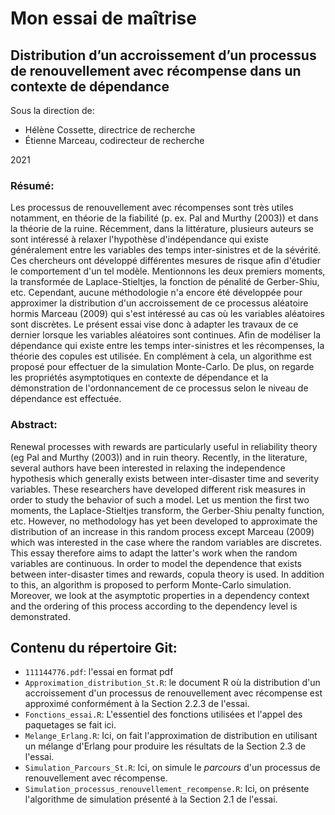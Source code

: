 # Mon essai de maîtrise

## Distribution d’un accroissement d’un processus de renouvellement avec récompense dans un contexte de dépendance

Sous la direction de:
- Hélène Cossette, directrice de recherche
- Étienne Marceau, codirecteur de recherche

2021


### Résumé:
Les processus de renouvellement avec récompenses sont très utiles notamment, en théorie
de la fiabilité (p. ex. Pal and Murthy (2003)) et dans la théorie de la ruine. Récemment,
dans la littérature, plusieurs auteurs se sont intéressé à relaxer l'hypothèse d'indépendance
qui existe généralement entre les variables des temps inter-sinistres et de la sévérité. Ces
chercheurs ont développé différentes mesures de risque afin d'étudier le comportement d'un
tel modèle. Mentionnons les deux premiers moments, la transformée de Laplace-Stieltjes, la
fonction de pénalité de Gerber-Shiu, etc. Cependant, aucune méthodologie n'a encore été
développée pour approximer la distribution d'un accroissement de ce processus aléatoire hormis
Marceau (2009) qui s'est intéressé au cas où les variables aléatoires sont discrètes. Le présent
essai vise donc à adapter les travaux de ce dernier lorsque les variables aléatoires sont continues.
Afin de modéliser la dépendance qui existe entre les temps inter-sinistres et les récompenses, la
théorie des copules est utilisée. En complément à cela, un algorithme est proposé pour effectuer
de la simulation Monte-Carlo. De plus, on regarde les propriétés asymptotiques en contexte
de dépendance et la démonstration de l'ordonnancement de ce processus selon le niveau de
dépendance est effectuée.


### Abstract:
Renewal processes with rewards are particularly useful in reliability theory (eg Pal and Murthy
(2003)) and in ruin theory. Recently, in the literature, several authors have been interested in
relaxing the independence hypothesis which generally exists between inter-disaster time and
severity variables. These researchers have developed different risk measures in order to study
the behavior of such a model. Let us mention the first two moments, the Laplace-Stieltjes
transform, the Gerber-Shiu penalty function, etc. However, no methodology has yet been developed
to approximate the distribution of an increase in this random process except Marceau
(2009) which was interested in the case where the random variables are discretes. This essay
therefore aims to adapt the latter's work when the random variables are continuous. In order
to model the dependence that exists between inter-disaster times and rewards, copula theory
is used. In addition to this, an algorithm is proposed to perform Monte-Carlo simulation.
Moreover, we look at the asymptotic properties in a dependency context and the ordering of
this process according to the dependency level is demonstrated.


## Contenu du répertoire Git:
- `111144776.pdf`: l'essai en format pdf
- `Approximation_distribution_St.R`: le document R où la distribution d'un accroissement d'un processus de renouvellement avec récompense est approximé conformément à la Section 2.2.3 de l'essai.
- `Fonctions_essai.R`: L'essentiel des fonctions utilisées et l'appel des paquetages se fait ici.
- `Melange_Erlang.R`: Ici, on fait l'approximation de distribution en utilisant un mélange d'Erlang pour produire les résultats de la Section 2.3 de l'essai.
- `Simulation_Parcours_St.R`: Ici, on simule le *parcours* d'un processus de renouvellement avec récompense.
- `Simulation_processus_renouvellement_recompense.R`: Ici, on présente l'algorithme de simulation présenté à la Section 2.1 de l'essai.
